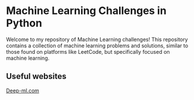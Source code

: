 # Machine Learning Challenges in Python

Welcome to my repository of Machine Learning challenges! This repository contains a collection of machine learning problems and solutions, similar to those found on platforms like LeetCode, but specifically focused on machine learning.


## Useful websites

[Deep-ml.com](https://www.deep-ml.com/)

